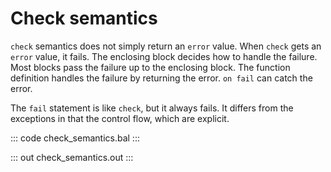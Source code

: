 # Check semantics

`check` semantics does not simply return an `error` value.
When `check` gets an `error` value, it fails. The enclosing block decides how to handle the failure.
Most blocks pass the failure up to the enclosing block. The function definition handles the failure by returning the error.
`on fail` can catch the error.

The `fail` statement is like `check`, but it always fails. It differs from the exceptions in that the control flow, which are explicit.

::: code check_semantics.bal :::

::: out check_semantics.out :::